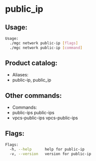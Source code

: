 # public_ip

## Usage:
```bash
Usage:
  ./mgc network public-ip [flags]
  ./mgc network public-ip [command]
```

## Product catalog:
- Aliases:
- public-ip, public_ip

## Other commands:
- Commands:
- public-ips      public-ips
- vpcs-public-ips vpcs-public-ips

## Flags:
```bash
Flags:
  -h, --help      help for public-ip
  -v, --version   version for public-ip
```

